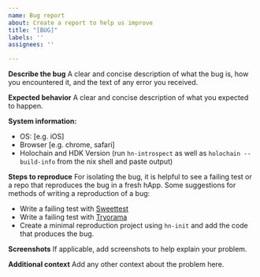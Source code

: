 ```yaml
---
name: Bug report
about: Create a report to help us improve
title: "[BUG]"
labels: ''
assignees: ''

---
```


**Describe the bug**
A clear and concise description of what the bug is, how you encountered it, and
the text of any error you received.

**Expected behavior**
A clear and concise description of what you expected to happen.

**System information:**
 - OS: [e.g. iOS]
 - Browser [e.g. chrome, safari]
 - Holochain and HDK Version (run `hn-introspect` as well as `holochain --build-info`
 from the nix shell and paste output)

**Steps to reproduce**
For isolating the bug, it is helpful to see a failing test or a repo that
reproduces the bug in a fresh hApp. Some suggestions for methods
of writing a reproduction of a bug:

- Write a failing test with [Sweettest](https://docs.rs/holochain/latest/holochain/sweettest/index.html)
- Write a failing test with [Tryorama](https://github.com/holochain/tryorama/)
- Create a minimal reproduction project using `hn-init` and add the code that
produces the bug.

**Screenshots**
If applicable, add screenshots to help explain your problem.

**Additional context**
Add any other context about the problem here.
